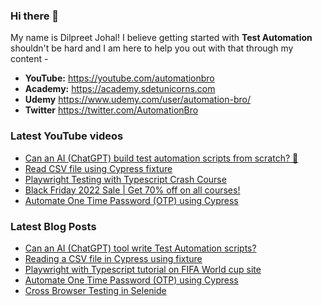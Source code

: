 ### Hi there 👋

My name is Dilpreet Johal! I believe getting started with **Test Automation** shouldn't be hard and I am here to help you out with that through my content -

- **YouTube:** https://youtube.com/automationbro
- **Academy:** https://academy.sdetunicorns.com
- **Udemy** https://www.udemy.com/user/automation-bro/
- **Twitter** https://twitter.com/AutomationBro

### Latest YouTube videos

<!-- YOUTUBE-VIDEOS-LIST:START -->
- [Can an AI &lpar;ChatGPT&rpar; build test automation scripts from scratch? 🤯](https://www.youtube.com/watch?v=84O4_JqBqVE)
- [Read CSV file using Cypress fixture](https://www.youtube.com/watch?v=8h1pUyVHqn0)
- [Playwright Testing with Typescript Crash Course](https://www.youtube.com/watch?v=Ov9e_F8I5zc)
- [Black Friday 2022 Sale | Get 70% off on all courses!](https://www.youtube.com/watch?v=F0pt9ZWTP4s)
- [Automate One Time Password &lpar;OTP&rpar; using Cypress](https://www.youtube.com/watch?v=iiGy69gMeAw)
<!-- YOUTUBE-VIDEOS-LIST:END -->


### Latest Blog Posts
<!-- BLOG-POST-LIST:START -->
- [Can an AI &lpar;ChatGPT&rpar; tool write Test Automation scripts?](https://automationbro.com/blog/chatgpt-test-automation/?utm_source=rss&utm_medium=rss&utm_campaign=chatgpt-test-automation)
- [Reading a CSV file in Cypress using fixture](https://automationbro.com/blog/cypress-csv-fixture/?utm_source=rss&utm_medium=rss&utm_campaign=cypress-csv-fixture)
- [Playwright with Typescript tutorial on FIFA World cup site](https://automationbro.com/blog/playwright-typescript-fifa-site/?utm_source=rss&utm_medium=rss&utm_campaign=playwright-typescript-fifa-site)
- [Automate One Time Password &lpar;OTP&rpar; using Cypress](https://automationbro.com/blog/cypress-otp-automation/?utm_source=rss&utm_medium=rss&utm_campaign=cypress-otp-automation)
- [Cross Browser Testing in Selenide](https://automationbro.com/blog/selenide-cross-browser-testing/?utm_source=rss&utm_medium=rss&utm_campaign=selenide-cross-browser-testing)
<!-- BLOG-POST-LIST:END -->
